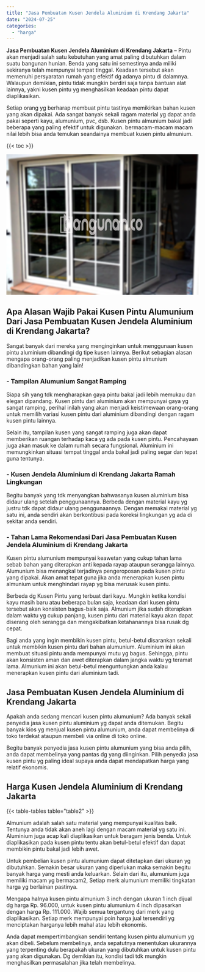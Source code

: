 ```yaml
---
title: "Jasa Pembuatan Kusen Jendela Aluminium di Krendang Jakarta"
date: "2024-07-25"
categories: 
  - "harga"
---
```


**Jasa Pembuatan Kusen Jendela Aluminium di Krendang Jakarta** – Pintu akan menjadi salah satu kebutuhan yang amat paling dibutuhkan dalam suatu bangunan hunian. Benda yang satu ini semestinya anda miliki sekiranya telah mempunyai tempat tinggal. Keadaan tersebut akan memenuhi persyaratan rumah yang efektif dg adanya pintu di dalamnya. Walaupun demikian, pintu tidak mungkin berdiri saja tanpa bantuan alat lainnya, yakni kusen pintu yg menghasilkan keadaan pintu dapat diaplikasikan.

Setiap orang yg berharap membuat pintu tastinya memikirkan bahan kusen yang akan dipakai. Ada sangat banyak sekali ragam material yg dapat anda pakai seperti kayu, alumunium, pvc, dsb. Kusen pintu almunium bakal jadi beberapa yang paling efektif untuk digunakan. bermacam-macam macam nilai lebih bisa anda temukan seandainya membuat kusen pintu almunium.

{{< toc >}}

![Jasa Pembuatan Kusen Jendela Aluminium di Krendang Jakarta](/images/harga-kusen-jendela-alumunium-35.png)

## Apa Alasan Wajib Pakai Kusen Pintu Alumunium Dari Jasa Pembuatan Kusen Jendela Aluminium di Krendang Jakarta?

Sangat banyak dari mereka yang menginginkan untuk menggunaan kusen pintu aluminium dibandingi dg tipe kusen lainnya. Berikut sebagian alasan mengapa orang-orang paling menjadikan kusen pintu almunium dibandingkan bahan yang lain!

### \- Tampilan Alumunium Sangat Ramping

Siapa sih yang tdk mengharapkan gaya pintu bakal jadi lebih memukau dan elegan dipandang. Kusen pintu dari aluminium akan mempunyai gaya yg sangat ramping, perihal inilah yang akan menjadi keistimewaan orang-orang untuk memilih variasi kusen pintu dari aluminium dibandingi dengan ragam kusen pintu lainnya.

Selain itu, tampilan kusen yang sangat ramping juga akan dapat memberikan ruangan terhadap kaca yg ada pada kusen pintu. Pencahayaan juga akan masuk ke dalam rumah secara fungsional. Aluminium ini memungkinkan situasi tempat tinggal anda bakal jadi paling segar dan tepat guna tentunya.

### \- Kusen Jendela Aluminium di Krendang Jakarta Ramah Lingkungan

Begitu banyak yang tdk menyangkan bahwasanya kusen aluminium bisa didaur ulang setelah penggunaannya. Berbeda dengan material kayu yg justru tdk dapat didaur ulang penggunaannya. Dengan memakai material yg satu ini, anda sendiri akan berkontibusi pada koreksi lingkungan yg ada di sekitar anda sendiri.

### \- Tahan Lama Rekomendasi Dari Jasa Pembuatan Kusen Jendela Aluminium di Krendang Jakarta

Kusen pintu alumunium mempunyai keawetan yang cukup tahan lama sebab bahan yang diterapkan anti kepada rayap ataupun serangga lainnya. Alumunium bisa menangkal terjadinya pengeroposan pada kusen pintu yang dipakai. Akan amat tepat guna jika anda menerapkan kusen pintu almunium untuk menghindari rayap yg bisa merusak kusen pintu.

Berbeda dg Kusen Pintu yang terbuat dari kayu. Mungkin ketika kondisi kayu masih baru atau beberapa bulan saja, keadaan dari kusen pintu tersebut akan konsisten bagus-baik saja. Almunium jika sudah diterapkan dalam waktu yg cukup panjang, kusen pintu dari material kayu akan dapat diserang oleh serangga dan mengakibatkan ketahanannya bisa rusak dg cepat.

Bagi anda yang ingin membikin kusen pintu, betul-betul disarankan sekali untuk membikin kusen pintu dari bahan alumunium. Aluminium ini akan membuat situasi pintu anda mempunyai mutu yg bagus. Sehingga, pintu akan konsisten aman dan awet diterapkan dalam jangka waktu yg teramat lama. Almunium ini akan betul-betul menguntungkan anda kalau menerapkan kusen pintu dari aluminium tadi.

## Jasa Pembuatan Kusen Jendela Aluminium di Krendang Jakarta

Apakah anda sedang mencari kusen pintu alumunium? Ada banyak sekali penyedia jasa kusen pintu aluminium yg dapat anda ditemukan. Begitu banyak kios yg menjual kusen pintu alumunium, anda dapat membelinya di toko terdekat ataupun membeli via online di toko online.

Begitu banyak penyedia jasa kusen pintu alumunium yang bisa anda pilih, anda dapat membelinya yang pantas dg yang diinginkan. Pilih penyedia jasa kusen pintu yg paling ideal supaya anda dapat mendapatkan harga yang relatif ekonomis.

## Harga Kusen Jendela Aluminium di Krendang Jakarta

{{< table-tables table="table2" >}}

Almunium adalah salah satu material yang mempunyai kualitas baik. Tentunya anda tidak akan aneh lagi dengan macam material yg satu ini. Aluminium juga acap kali diaplikasikan untuk beragam jenis benda. Untuk diaplikasikan pada kusen pintu tentu akan betul-betul efektif dan dapat membikin pintu bakal jadi lebih awet.

Untuk pembelian kusen pintu alumunium dapat ditetapkan dari ukuran yg dibutuhkan. Semakin besar ukuran yang diperlukan maka semakin begitu banyak harga yang mesti anda keluarkan. Selain dari itu, alumunium juga memiliki macam yg bermacam2, Setiap merk alumunium memiliki tingkatan harga yg berlainan pastinya.

Mengapa halnya kusen pintu almunium 3 inch dengan ukuran 1 inch dijual dg harga Rp. 96.000, untuk kusen pintu alumunium 4 inch dipasarkan dengan harga Rp. 111.000. Wajib semua tergantung dari merk yang diaplikasikan. Setiap merk mempunyai poin harga jual tersendiri yg menciptakan harganya lebih mahal atau lebih ekonomis.

Anda dapat mempertimbangkan sendiri tentang kusen pintu alumunium yg akan dibeli. Sebelum membelinya, anda sepatutnya menentukan ukurannya yang terpenting dulu berapakah ukuran yang dibutuhkan untuk kusen pintu yang akan digunakan. Dg demikian itu, kondisi tadi tdk mungkin menghasilkan permasalahan jika telah membelinya.
